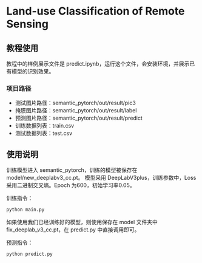 # Land-use Classification of Remote Sensing

## 教程使用

教程中的样例展示文件是 predict.ipynb，运行这个文件，会安装环境，并展示已有模型的识别效果。

### 项目路径

* 测试图片路径：semantic_pytorch/out/result/pic3
* 掩膜图片路径：semantic_pytorch/out/result/label
* 预测图片路径：semantic_pytorch/out/result/predict
* 训练数据列表：train.csv
* 测试数据列表：test.csv

## 使用说明

训练模型进入 semantic_pytorch，训练的模型被保存在 model/new_deeplabv3_cc.pt。
模型采用 DeepLabV3plus，训练参数中，Loss 采用二进制交叉熵。Epoch 为600，初始学习率0.05。

训练指令：

```sh
python main.py
```

如果使用我们已经训练好的模型，则使用保存在 model 文件夹中 fix_deeplab_v3_cc.pt，在 predict.py 中直接调用即可。

预测指令：

```sh
python predict.py
```



